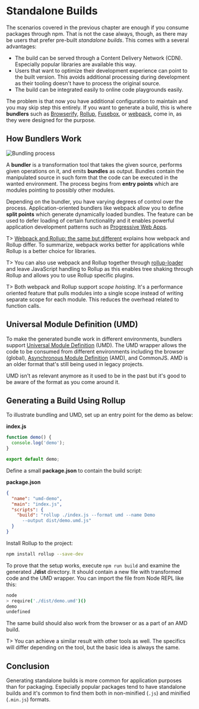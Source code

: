 # Standalone Builds

The scenarios covered in the previous chapter are enough if you consume packages through npm. That is not the case always, though, as there may be users that prefer pre-built *standalone builds*. This comes with a several advantages:

* The build can be served through a Content Delivery Network (CDN). Especially popular libraries are available this way.
* Users that want to optimize their development experience can point to the built version. This avoids additional processing during development as their tooling doesn't have to process the original source.
* The build can be integrated easily to online code playgrounds easily.

The problem is that now you have additional configuration to maintain and you may skip step this entirely. If you want to generate a build, this is where **bundlers** such as [Browserify](http://browserify.org/), [Rollup](https://rollupjs.org/), [Fusebox](http://fuse-box.org/), or [webpack](https://webpack.js.org/), come in, as they were designed for the purpose.

## How Bundlers Work

![Bundling process](images/bundler.png)

A **bundler** is a transformation tool that takes the given source, performs given operations on it, and emits **bundles** as output. Bundles contain the manipulated source in such form that the code can be executed in the wanted environment. The process begins from **entry points** which are modules pointing to possibly other modules.

Depending on the bundler, you have varying degrees of control over the process. Application-oriented bundlers like webpack allow you to define **split points** which generate dynamically loaded bundles. The feature can be used to defer loading of certain functionality and it enables powerful application development patterns such as [Progressive Web Apps](https://developers.google.com/web/progressive-web-apps/).

T> [Webpack and Rollup: the same but different](https://medium.com/webpack/webpack-and-rollup-the-same-but-different-a41ad427058c) explains how webpack and Rollup differ. To summarize, webpack works better for applications while Rollup is a better choice for libraries.

T> You can also use webpack and Rollup together through [rollup-loader](https://www.npmjs.com/package/rollup-loader) and leave JavaScript handling to Rollup as this enables tree shaking through Rollup and allows you to use Rollup specific plugins.

T> Both webpack and Rollup support *scope hoisting*. It's a performance oriented feature that pulls modules into a single scope instead of writing separate scope for each module. This reduces the overhead related to function calls.

## Universal Module Definition (UMD)

To make the generated bundle work in different environments, bundlers support [Universal Module Definition](https://github.com/umdjs/umd) (UMD). The UMD wrapper allows the code to be consumed from different environments including the browser (global), [Asynchronous Module Definition](http://requirejs.org/docs/whyamd.html) (AMD), and CommonJS. AMD is an older format that's still being used in legacy projects.

UMD isn't as relevant anymore as it used to be in the past but it's good to be aware of the format as you come around it.

## Generating a Build Using Rollup

To illustrate bundling and UMD, set up an entry point for the demo as below:

**index.js**

```javascript
function demo() {
  console.log('demo');
}

export default demo;
```

Define a small **package.json** to contain the build script:

**package.json**

```json
{
  "name": "umd-demo",
  "main": "index.js",
  "scripts": {
    "build": "rollup ./index.js --format umd --name Demo
      --output dist/demo.umd.js"
  }
}
```

Install Rollup to the project:

```bash
npm install rollup --save-dev
```

To prove that the setup works, execute `npm run build` and examine the generated **./dist** directory. It should contain a new file with transformed code and the UMD wrapper. You can import the file from Node REPL like this:

```bash
node
> require('./dist/demo.umd')()
demo
undefined
```

The same build should also work from the browser or as a part of an AMD build.

T> You can achieve a similar result with other tools as well. The specifics will differ depending on the tool, but the basic idea is always the same.

## Conclusion

Generating standalone builds is more common for application purposes than for packaging. Especially popular packages tend to have standalone builds and it's common to find them both in non-minified (`.js`) and minified (`.min.js`) formats.
